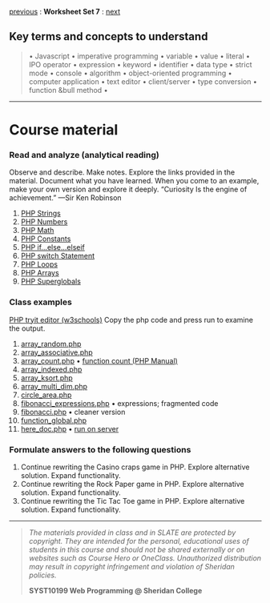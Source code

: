 [previous](set06.md) 
: **Worksheet Set 7**
: [next](set08.md)


## Key terms and concepts to understand
> &bull; Javascript  &bull; imperative programming  &bull; variable  &bull; value  &bull; literal  &bull; IPO operator &bull; expression  &bull; keyword  &bull; identifier  &bull;  data type &bull; strict mode  &bull; console  &bull;  algorithm  &bull; object-oriented programming  &bull; computer application  &bull;  text editor  &bull; client/server  &bull;  type conversion  &bull; function &bull method &bull;
> 
---

# Course material

### Read and analyze (analytical reading)
Observe and describe. Make notes. Explore the links provided in the material. Document what you have learned. When you come to an example, make your own version and explore it deeply. “Curiosity Is the engine of achievement.” —Sir Ken Robinson
1. [PHP Strings](https://www.w3schools.com/php/php_string.asp)
2. [PHP Numbers](https://www.w3schools.com/php/php_numbers.asp)
3. [PHP Math](https://www.w3schools.com/php/php_math.asp)
4. [PHP Constants](https://www.w3schools.com/php/php_constants.asp)
5. [PHP if...else...elseif](https://www.w3schools.com/php/php_if_else.asp)
6. [PHP switch Statement](https://www.w3schools.com/php/php_switch.asp)
7. [PHP Loops](https://www.w3schools.com/php/php_looping.asp)
8. [PHP Arrays](https://www.w3schools.com/php/php_arrays.asp)
9. [PHP Superglobals](https://www.w3schools.com/php/php_superglobals.asp)


### Class examples
<a href="https://www.w3schools.com/php/phptryit.asp?filename=tryphp_intro" target="_blank">PHP tryit editor (w3schools)</a> Copy the php code and press run to examine the output.
1. [array_random.php](../set7/array_random.php) 
2. [array_associative.php](../set7/array_associative.php)
3. [array_count.php](../set7/array_count.php) &bull; [function count (PHP Manual)](https://www.php.net/manual/en/function.count.php)
4. [array_indexed.php](../set7/array_indexed.php)
5. [array_ksort.php](../set7/array_ksort.php)
6. [array_multi_dim.php](../set7/array_multi_dim.php)
7. [circle_area.php](../set7/circle_area.php)
8. [fibonacci_expressions.php](../set7/ibonacci_expressions.php) &bull; expressions; fragmented code
9. [fibonacci.php](../set7/ibonacci.php) &bull; cleaner version
10. [function_global.php](../set7/function_global.php)
11. [here_doc.php](../set7/here_doc.php) &bull; [run on server](https://bajcar.dev.fast.sheridanc.on.ca/php10199/justdemoing/here_doc.php)



### Formulate answers to the following questions
1. Continue rewriting the Casino craps game in PHP. Explore alternative solution. Expand functionality.
2. Continue rewriting the Rock Paper game in PHP.  Explore alternative solution. Expand functionality.
3. Continue rewriting the Tic Tac Toe game in PHP.  Explore alternative solution. Expand functionality.


  
  
---
> *The materials provided in class and in SLATE are protected by copyright. They are intended for the personal, educational uses of students in this course and should not be shared externally or on websites such as Course Hero or OneClass. Unauthorized distribution may result in copyright infringement and violation of Sheridan policies.*
> 
> **SYST10199 Web Programming @ Sheridan College**
